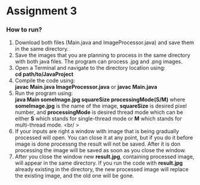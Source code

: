 # Assignment 3
### How to run?
1. Download both files (Main.java and ImageProcessor.java) and save them in the same directory.
2. Save the images that you are planning to process in the same directory with both java files. The program can process .jpg and .png images.
3. Open a Terminal and navigate to the directory location using: <br />
**cd path/to/JavaProject**
4. Compile the code using: <br />
**javac Main.java ImageProcessor.java** or **javac Main.java**
5. Run the program using: <br />
**java Main someImage.jpg squareSize processingMode(S/M)** where **someImage.jpg** is the name of the image, **squareSize** is desired pixel number, and **processingMode** is desired thread mode which can be either
**S** which stands for single-thread mode or **M** which stands for multi-thread mode. <br/ >
6. If your inputs are right a window with image that is being gradually processed will open. You can close it at any point, but if you do it before image is
done processng the result will not be saved. After it is don processing the image will be saved as soon as you close the window.
7. After you close the window new **result.jpg**, containing processed image, will appear in the same directory. If you run the code with **result.jpg** already
existing in the directory, the new processed image will replace the existing image, and the old one will be gone.


 
   
